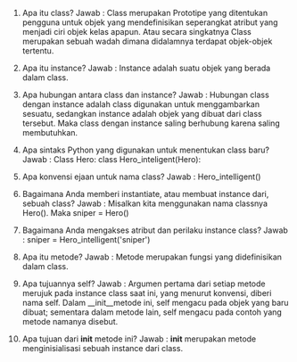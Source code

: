 1. Apa itu class?
    Jawab :
        Class merupakan Prototipe yang ditentukan pengguna untuk objek yang mendefinisikan seperangkat atribut yang menjadi ciri objek kelas apapun. 
        Atau secara singkatnya Class merupakan sebuah wadah dimana didalamnya terdapat objek-objek tertentu.

2. Apa itu instance?
    Jawab :
        Instance adalah suatu objek yang berada dalam class.

3. Apa hubungan antara class dan instance?
    Jawab :
        Hubungan class dengan instance adalah class digunakan untuk menggambarkan sesuatu, sedangkan instance adalah objek yang dibuat dari class tersebut. Maka class dengan instance saling berhubung karena saling membutuhkan.

4. Apa sintaks Python yang digunakan untuk menentukan class baru?
    Jawab :
        Class Hero:
            class Hero_inteligent(Hero): 

5. Apa konvensi ejaan untuk nama class?
    Jawab :
        Hero_intelligent()

6. Bagaimana Anda memberi instantiate, atau membuat instance dari, sebuah class?
    Jawab :
        Misalkan kita menggunakan nama classnya Hero(). Maka sniper = Hero()

7. Bagaimana Anda mengakses atribut dan perilaku instance class?
    Jawab :
        sniper = Hero_intelligent('sniper')

8. Apa itu metode?
    Jawab :
        Metode merupakan fungsi yang didefinisikan dalam class.

9. Apa tujuannya self?
    Jawab :
        Argumen pertama dari setiap metode merujuk pada instance class saat ini, yang menurut konvensi, diberi nama self. Dalam __init__metode ini, self mengacu pada objek yang baru dibuat; sementara dalam metode lain, self mengacu pada contoh yang metode namanya disebut.

10. Apa tujuan dari __init__ metode ini?
    Jawab :
        __init__ merupakan metode menginisialisasi sebuah instance dari class.